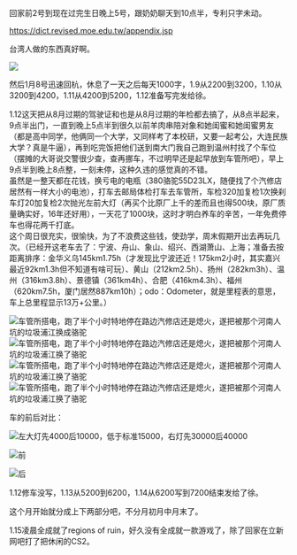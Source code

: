 回家前2号到现在过完生日晚上5号，跟奶奶聊天到10点半，专利只字未动。

https://dict.revised.moe.edu.tw/appendix.jsp

台湾人做的东西真好啊。

![](/assets/cwb1.gif)

然后1月8号迅速回杭，休息了一天之后每天1000字，1.9从2200到3200，1.10从3200到4200，1.11从4200到5200，1.12准备写完发给徐。

1.12这天把从8月过期的驾驶证和也是从8月过期的年检都去搞了，从8点半起来，9点半出门，一直到晚上5点半到很久以前羊肉串陪对象和她闺蜜和她闺蜜男友（都是高中同学，他俩同一个大学，又同样考了本校研，又要一起考公，大连民族大学？真是牛逼），再到吃完饭把他们送到南大门我自己跑到温州村找了个车位（摆摊的大哥说交警很少查，查再挪车，不过明早还是起早放到车管所吧），早上9点半到晚上8点整，一刻未停，这种久违的感觉真的不错。  
虽然是一整天都在花钱，换亏电的电瓶（380骆驼55D23LX，随便找了个汽修店居然有一样大小的电池），打车去邮局体检打车去车管所，车检320加复检1次换刹车灯20加复检2次抛光左前大灯（再买个比原厂上千的差而且也得500块，原厂质量确实好，16年还好用），一天花了1000块，这时才明白养车的辛苦，一年免费停车也得花两千打底。  
这个周日很充实，很愉快，为了不浪费这些钱，使劲学，周末假期开出去再玩几次。（已经开这老车去了：宁波、舟山、象山、绍兴、西湖萧山、上海；准备去按距离排序：金华义乌145km1.75h（才发现比宁波还近！175km2小时，其实嘉兴最近92km1.3h但不知道有啥可玩）、黄山（212km2.5h）、扬州（282km3h）、温州（316km3.8h）、景德镇（361km4h）、合肥（416km4.3h）、福州（620km7.5h，厦门居然887km10h）；odo：Odometer，就是里程表的意思，车上总里程显示13万+公里。）

![车管所搭电，跑了半个小时特地停在路边汽修店还是熄火，遂把被那个河南人坑的垃圾浦江换成骆驼](/assets/IMG_1608.jpeg) ![车管所搭电，跑了半个小时特地停在路边汽修店还是熄火，遂把被那个河南人坑的垃圾浦江换了骆驼](/assets/IMG_1610.jpeg) ![车管所搭电，跑了半个小时特地停在路边汽修店还是熄火，遂把被那个河南人坑的垃圾浦江换了骆驼](/assets/IMG_1599.jpeg) ![车管所搭电，跑了半个小时特地停在路边汽修店还是熄火，遂把被那个河南人坑的垃圾浦江换了骆驼](/assets/IMG_1600.jpeg)

车的前后对比：

![左大灯先4000后10000，低于标准15000，右灯先30000后40000](/assets/IMG_1642.jpeg)

![前](/assets/IMG_1631.jpeg)

![后](/assets/IMG_1654.jpeg)

1.12修车没写，1.13从5200到6200，1.14从6200写到7200结束发给了徐。

这个月开始就分成上下两部分吧，不分月初月中月末了。

1.15凌晨全成就了regions of ruin，好久没有全成就一款游戏了，除了回家在立新网吧打了把休闲的CS2。